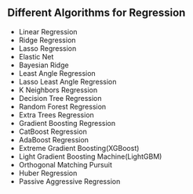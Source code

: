 ## Different Algorithms for Regression

- Linear Regression
- Ridge Regression
- Lasso Regression
- Elastic Net
- Bayesian Ridge
- Least Angle Regression
- Lasso Least Angle Regression
- K Neighbors Regression
- Decision Tree Regression
- Random Forest Regression
- Extra Trees Regression
- Gradient Boosting Regression
- CatBoost Regression
- AdaBoost Regression
- Extreme Gradient Boosting(XGBoost)
- Light Gradient Boosting Machine(LightGBM)
- Orthogonal Matching Pursuit
- Huber Regression
- Passive Aggressive Regression
